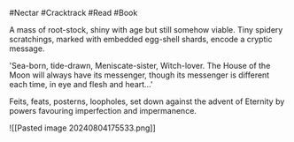 #Nectar #Cracktrack #Read #Book 

A mass of root-stock, shiny with age but still somehow viable. Tiny spidery scratchings, marked with embedded egg-shell shards, encode a cryptic message.

'Sea-born, tide-drawn, Meniscate-sister, Witch-lover. The House of the Moon will always have its messenger, though its messenger is different each time, in eye and flesh and heart…'

Feits, feats, posterns, loopholes, set down against the advent of Eternity by powers favouring imperfection and impermanence.

![[Pasted image 20240804175533.png]]